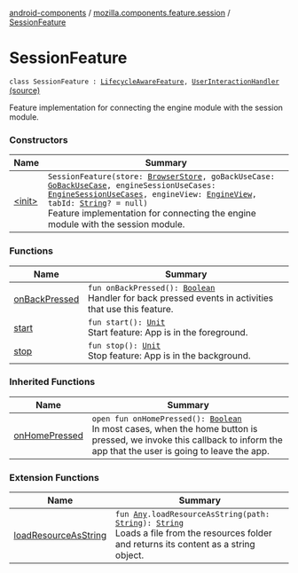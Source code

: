 [android-components](../../index.md) / [mozilla.components.feature.session](../index.md) / [SessionFeature](./index.md)

# SessionFeature

`class SessionFeature : `[`LifecycleAwareFeature`](../../mozilla.components.support.base.feature/-lifecycle-aware-feature/index.md)`, `[`UserInteractionHandler`](../../mozilla.components.support.base.feature/-user-interaction-handler/index.md) [(source)](https://github.com/mozilla-mobile/android-components/blob/master/components/feature/session/src/main/java/mozilla/components/feature/session/SessionFeature.kt#L18)

Feature implementation for connecting the engine module with the session module.

### Constructors

| Name | Summary |
|---|---|
| [&lt;init&gt;](-init-.md) | `SessionFeature(store: `[`BrowserStore`](../../mozilla.components.browser.state.store/-browser-store/index.md)`, goBackUseCase: `[`GoBackUseCase`](../-session-use-cases/-go-back-use-case/index.md)`, engineSessionUseCases: `[`EngineSessionUseCases`](../../mozilla.components.browser.session.usecases/-engine-session-use-cases/index.md)`, engineView: `[`EngineView`](../../mozilla.components.concept.engine/-engine-view/index.md)`, tabId: `[`String`](https://kotlinlang.org/api/latest/jvm/stdlib/kotlin/-string/index.html)`? = null)`<br>Feature implementation for connecting the engine module with the session module. |

### Functions

| Name | Summary |
|---|---|
| [onBackPressed](on-back-pressed.md) | `fun onBackPressed(): `[`Boolean`](https://kotlinlang.org/api/latest/jvm/stdlib/kotlin/-boolean/index.html)<br>Handler for back pressed events in activities that use this feature. |
| [start](start.md) | `fun start(): `[`Unit`](https://kotlinlang.org/api/latest/jvm/stdlib/kotlin/-unit/index.html)<br>Start feature: App is in the foreground. |
| [stop](stop.md) | `fun stop(): `[`Unit`](https://kotlinlang.org/api/latest/jvm/stdlib/kotlin/-unit/index.html)<br>Stop feature: App is in the background. |

### Inherited Functions

| Name | Summary |
|---|---|
| [onHomePressed](../../mozilla.components.support.base.feature/-user-interaction-handler/on-home-pressed.md) | `open fun onHomePressed(): `[`Boolean`](https://kotlinlang.org/api/latest/jvm/stdlib/kotlin/-boolean/index.html)<br>In most cases, when the home button is pressed, we invoke this callback to inform the app that the user is going to leave the app. |

### Extension Functions

| Name | Summary |
|---|---|
| [loadResourceAsString](../../mozilla.components.support.test.file/kotlin.-any/load-resource-as-string.md) | `fun `[`Any`](https://kotlinlang.org/api/latest/jvm/stdlib/kotlin/-any/index.html)`.loadResourceAsString(path: `[`String`](https://kotlinlang.org/api/latest/jvm/stdlib/kotlin/-string/index.html)`): `[`String`](https://kotlinlang.org/api/latest/jvm/stdlib/kotlin/-string/index.html)<br>Loads a file from the resources folder and returns its content as a string object. |
